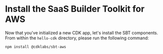 # Install the SaaS Builder Toolkit for AWS

Now that you've initialized a new CDK app, let's install the SBT components. From within the `hello-cdk` directory, please run the following command:

```
npm install @cdklabs/sbt-aws
```
